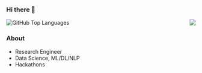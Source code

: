 ### Hi there 👋

<img align='right' src="https://github-readme-stats.vercel.app/api?username=virtualroyalty&show_icons=true"/>
<img src="https://github-readme-stats.vercel.app/api/top-langs/?username=virtualroyalty&layout=compact" alt="GitHub Top Languages"/>


### About
- Research Engineer
- Data Science, ML/DL/NLP
- Hackathons
